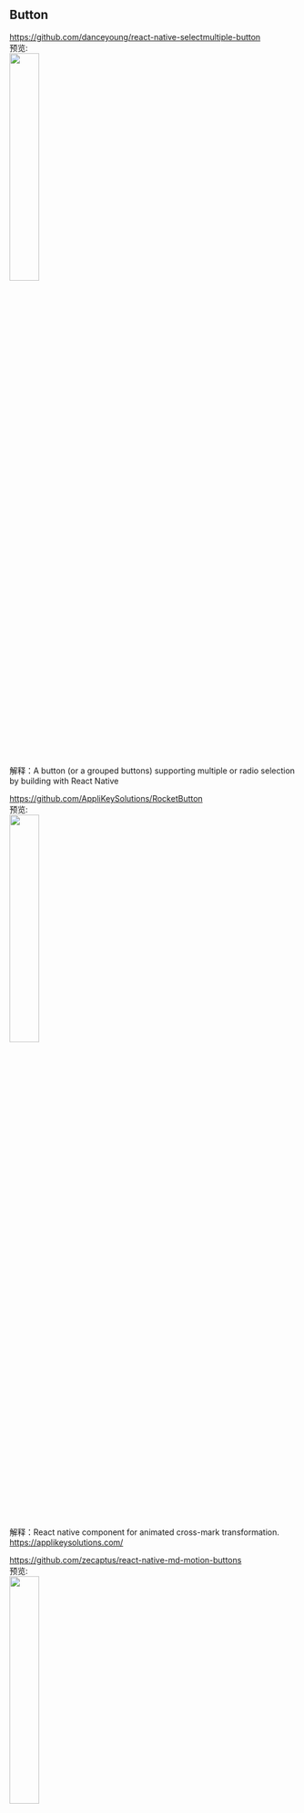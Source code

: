 ## Button<br>




https://github.com/danceyoung/react-native-selectmultiple-button<br>
预览:<br>
<img src="https://github.com/danceyoung/react-native-selectmultiple-button/raw/master/screenCapture/ios-screencapture.gif?raw=true" width="32%"/>
<br>
解释：A button (or a grouped buttons) supporting multiple or radio selection by building with React Native
<br>

https://github.com/AppliKeySolutions/RocketButton<br>
预览:<br>
<img src="https://user-images.githubusercontent.com/10288457/29079755-b0809b58-7c66-11e7-8a68-004ccb227e5f.gif" width="32%"/>
<br>
解释：React native component for animated cross-mark transformation. https://applikeysolutions.com/
<br>

https://github.com/zecaptus/react-native-md-motion-buttons<br>
预览:<br>
<img src="https://github.com/zecaptus/react-native-md-motion-buttons/raw/master/examples/doc/button.gif" width="32%"/>
<br>
解释：A simple animated transition based on the dribble from invision.
<br>

https://github.com/ronak301/react-native-submit-button<br>
预览:<br>
<img src="https://github.com/ronak301/react-native-submit-button/raw/master/example/images/out.gif?raw=true" width="35%"/>
<br>
解释：Animated Submit button. Works on both android and ios.
<br>

https://github.com/prscX/react-native-shine-button<br>
预览:<br>
<img src="https://raw.githubusercontent.com/ChadCSong/ShineButton/master/demo_shine_others.gif" width="35%"/>
<br>
解释：React Native: Native Shine Button - Effects like shining
<br>

https://github.com/remobile/react-native-simple-button<br>
预览:<br>
<img src="https://github.com/remobile/react-native-button/raw/master/screencasts/demo.gif" width="25%"/>
<br>
解释：A Simple react-native button
<br>

https://github.com/larsvinter/react-native-awesome-button<br>
预览:<br>
<img src="https://raw.githubusercontent.com/larsvinter/react-native-awesome-button/master/docs/simple.png" width="30%"/>
<br>
解释：A button React Native component supporting showing different states with animations
<br>

https://github.com/mastermoo/react-native-action-button<br>
预览:<br>
<img src="https://raw.githubusercontent.com/wiki/APSL/react-native-button/and.png" width="30%"/>
<br>
解释：A React Native button component customizable via props
<br>

https://github.com/jacklam718/react-native-button-component<br>
预览:<br>
<img src="https://camo.githubusercontent.com/e5265dd258a6dc1a5cf5f0a4c5748d66bc4c5f49/68747470733a2f2f6a61636b6c616d3731382e6769746875622e696f2f72656163742d6e61746976652d627574746f6e2d636f6d706f6e656e742f6275696c642f766964656f2f627574746f6e2d64656d6f2e676966" width="30%"/>
<br>
解释：A Beautiful, Customizable React Native Button component for iOS & Android
<br>


## 效果特别的Button<br>

https://github.com/mastermoo/react-native-pulse-loader<br>
预览:<br>
<img src="https://camo.githubusercontent.com/ce6adbc44a0df3aa26e30ff52a878ce75b035c90/687474703a2f2f692e67697068792e636f6d2f6c304d597a32634d624f72797579505a752e676966" width="25%"/>
<br>
解释：tinder-like loader for your react native app
<br>
